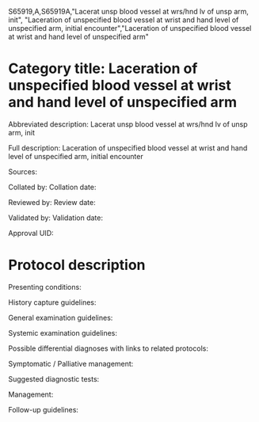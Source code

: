 S65919,A,S65919A,"Lacerat unsp blood vessel at wrs/hnd lv of unsp arm, init", "Laceration of unspecified blood vessel at wrist and hand level of unspecified arm, initial encounter","Laceration of unspecified blood vessel at wrist and hand level of unspecified arm"
# Category title: Laceration of unspecified blood vessel at wrist and hand level of unspecified arm

Abbreviated description: Lacerat unsp blood vessel at wrs/hnd lv of unsp arm, init

Full description: Laceration of unspecified blood vessel at wrist and hand level of unspecified arm, initial encounter

Sources:

Collated by:
Collation date:

Reviewed by:
Review date:

Validated by:
Validation date:

Approval UID:

# Protocol description

Presenting conditions:

History capture guidelines:

General examination guidelines:

Systemic examination guidelines:

Possible differential diagnoses with links to related protocols:

Symptomatic / Palliative management:

Suggested diagnostic tests:

Management:

Follow-up guidelines:
